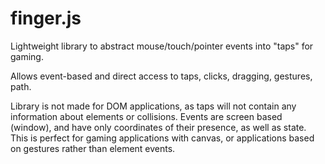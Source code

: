 finger.js
=========

Lightweight library to abstract mouse/touch/pointer events into "taps" for gaming.

Allows event-based and direct access to taps, clicks, dragging, gestures, path.

Library is not made for DOM applications, as taps will not contain any information about elements or collisions. Events are screen based (window), and have only coordinates of their presence, as well as state.  
This is perfect for gaming applications with canvas, or applications based on gestures rather than element events.
